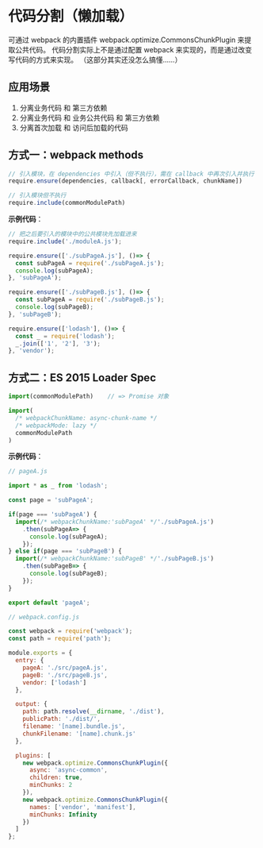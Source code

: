 # 代码分割（懒加载）

可通过 webpack 的内置插件 webpack.optimize.CommonsChunkPlugin 来提取公共代码。
代码分割实际上不是通过配置 webpack 来实现的，而是通过改变写代码的方式来实现。
（这部分其实还没怎么搞懂......）

## 应用场景

1. 分离业务代码 和 第三方依赖
2. 分离业务代码 和 业务公共代码 和 第三方依赖
3. 分离首次加载 和 访问后加载的代码

## 方式一：webpack methods

```js
// 引入模块，在 dependencies 中引入（但不执行），需在 callback 中再次引入并执行
require.ensure(dependencies, callback[, errorCallback, chunkName])

// 引入模块但不执行
require.include(commonModulePath)
```

**示例代码**：

```js
// 把之后要引入的模块中的公共模块先加载进来
require.include('./moduleA.js');

require.ensure(['./subPageA.js'], ()=> {
  const subPageA = require('./subPageA.js');
  console.log(subPageA);
}, 'subPageA');

require.ensure(['./subPageB.js'], ()=> {
  const subPageA = require('./subPageB.js');
  console.log(subPageB);
}, 'subPageB');

require.ensure(['lodash'], ()=> {
  const _ = require('lodash');
  _.join(['1', '2'], '3');
}, 'vendor');
```

## 方式二：ES 2015 Loader Spec

```js
import(commonModulePath)    // => Promise 对象

import(
  /* webpackChunkName: async-chunk-name */
  /* webpackMode: lazy */
  commonModulePath
)
```

**示例代码**：

```js
// pageA.js

import * as _ from 'lodash';

const page = 'subPageA';

if(page === 'subPageA') {
  import(/* webpackChunkName:'subPageA' */'./subPageA.js')
    .then(subPageA=> {
      console.log(subPageA);
    });
} else if(page === 'subPageB') {
  import(/* webpackChunkName:'subPageB' */'./subPageB.js')
    .then(subPageB=> {
      console.log(subPageB);
    });
}

export default 'pageA';
```

```js
// webpack.config.js

const webpack = require('webpack');
const path = require('path');

module.exports = {
  entry: {
    pageA: './src/pageA.js',
    pageB: './src/pageB.js',
    vendor: ['lodash']
  },

  output: {
    path: path.resolve(__dirname, './dist'),
    publicPath: './dist/',
    filename: '[name].bundle.js',
    chunkFilename: '[name].chunk.js'
  },

  plugins: [
    new webpack.optimize.CommonsChunkPlugin({
      async: 'async-common',
      children: true,
      minChunks: 2
    }),
    new webpack.optimize.CommonsChunkPlugin({
      names: ['vendor', 'manifest'],
      minChunks: Infinity
    })
  ]
};
```

